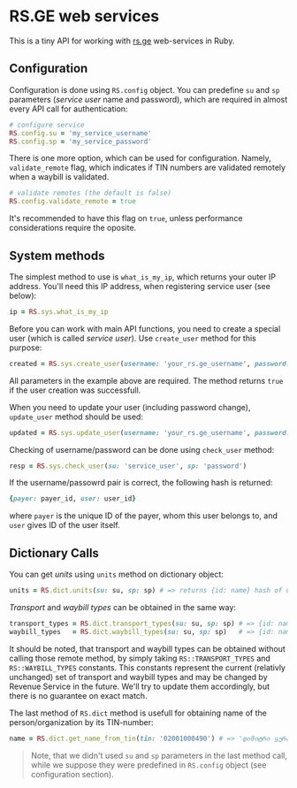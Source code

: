 # RS.GE web services

This is a tiny API for working with [rs.ge](http://eservices.rs.ge) web-services in Ruby.

## Configuration

Configuration is done using `RS.config` object.
You can predefine `su` and `sp` parameters (*service user* name and password),
which are required in almost every API call for authentication:

```ruby
# configure service
RS.config.su = 'my_service_username'
RS.config.sp = 'my_service_password'
```

There is one more option, which can be used for configuration. Namely, `validate_remote` flag,
which indicates if TIN numbers are validated remotely when a waybill is validated.

```ruby
# validate remotes (the default is false)
RS.config.validate_remote = true
```

It's recommended to have this flag on `true`, unless performance considerations require the oposite.

## System methods

The simplest method to use is `what_is_my_ip`, which returns your outer IP address.
You'll need this IP address, when registering service user (see below):

```ruby
ip = RS.sys.what_is_my_ip
```

Before you can work with main API functions, you need to create a special user
(which is called *service user*). Use `create_user` method for this purpose:

```ruby
created = RS.sys.create_user(username: 'your_rs.ge_username', password: 'secret', ip: 'access_ip', name: 'name_of_this_user/ip_pair', su: 'new_user', sp: 'new_password'))
```

All parameters in the example above are required. The method returns `true` if the user creation was successfull.

When you need to update your user (including password change), `update_user` method should be used:

```ruby
updated = RS.sys.update_user(username: 'your_rs.ge_username', password: 'secret', ip: 'access_ip', name: 'name_of_this_user/ip_pair', su: 'new_user', sp: 'new_password'))
```

Checking of username/password can be done using `check_user` method:

```ruby
resp = RS.sys.check_user(su: 'service_user', sp: 'password')
```

If the username/passowrd pair is correct, the following hash is returned:

```ruby
{payer: payer_id, user: user_id}
```

where `payer` is the unique ID of the payer, whom this user belongs to, and  `user` gives ID of the user itself.

## Dictionary Calls

You can get *units* using `units` method on dictionary object:

```ruby
units = RS.dict.units(su: su, sp: sp) # => returns {id: name} hash of units
```

*Transport* and *waybill types* can be obtained in the same way:

```ruby
transport_types = RS.dict.transport_types(su: su, sp: sp) # => {id: name}
waybill_types   = RS.dict.waybill_types(su: su, sp: sp)   # => {id: name}
```

It should be noted, that transport and waybill types can be obtained without calling
those remote method, by simply taking `RS::TRANSPORT_TYPES` and `RS::WAYBILL_TYPES`
constants. This constants represent the current (relativly unchanged) set of
transport and waybill types and may be changed by Revenue Service in the future.
We'll try to update them accordingly, but there is no guarantee on exact match.

The last method of `RS.dict` method is usefull for obtaining name of the
person/organization by its TIN-number:

```ruby
name = RS.dict.get_name_from_tin(tin: '02001000490') # => 'დიმიტრი ყურაშვილი'
```

> Note, that we didn't used `su` and `sp` parameters in the last method call,
> while we suppose they were predefined in `RS.config` object (see configuration section).